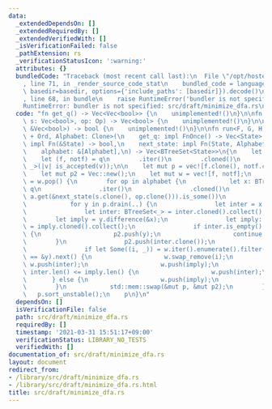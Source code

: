 ```yaml
---
data:
  _extendedDependsOn: []
  _extendedRequiredBy: []
  _extendedVerifiedWith: []
  _isVerificationFailed: false
  _pathExtension: rs
  _verificationStatusIcon: ':warning:'
  attributes: {}
  bundledCode: "Traceback (most recent call last):\n  File \"/opt/hostedtoolcache/Python/3.9.4/x64/lib/python3.9/site-packages/onlinejudge_verify/documentation/build.py\"\
    , line 71, in _render_source_code_stat\n    bundled_code = language.bundle(stat.path,\
    \ basedir=basedir, options={'include_paths': [basedir]}).decode()\n  File \"/opt/hostedtoolcache/Python/3.9.4/x64/lib/python3.9/site-packages/onlinejudge_verify/languages/user_defined.py\"\
    , line 68, in bundle\n    raise RuntimeError('bundler is not specified: {}'.format(path.as_posix()))\n\
    RuntimeError: bundler is not specified: src/draft/minimize_dfa.rs\n"
  code: "fn get_q() -> Vec<Vec<bool>> {\n    unimplemented!()\n}\n\nfn next_state(mut\
    \ s: Vec<bool>, op: Op) -> Vec<bool> {\n    unimplemented!()\n}\n\nfn is_accepted(v:\
    \ &Vec<bool>) -> bool {\n    unimplemented!()\n}\n\nfn run<F, G, H, State: Clone\
    \ + Ord, Alphabet: Clone>(\n    get_q: impl FnOnce() -> Vec<State>,\n    is_accepted:\
    \ impl Fn(&State) -> bool,\n    next_state: impl Fn(State, Alphabet) -> State,\n\
    \    alphabet: &[Alphabet],\n) -> Vec<BTreeSet<State>>\n{\n    let q = get_q();\n\
    \    let (f, notf) = q\n        .iter()\n        .cloned()\n        .partition::<BTreeSet<_>,\
    \ _>(|v| is_accepted(v));\n\n    let mut p = vec![f.clone(), notf.clone()];\n\
    \    let mut p2 = Vec::new();\n    let mut w = vec![f, notf];\n    while let Some(a)\
    \ = w.pop() {\n        for op in alphabet {\n            let x: BTreeSet<_> =\
    \ q\n                .iter()\n                .cloned()\n                .filter(|s|\
    \ a.get(&next_state(s.clone(), op.clone())).is_some())\n                .collect();\n\
    \            for y in p.drain(..) {\n                let inter = x.intersection(&y);\n\
    \                let inter: BTreeSet<_> = inter.cloned().collect();\n        \
    \        let imply = y.difference(&x);\n                let imply: BTreeSet<_>\
    \ = imply.cloned().collect();\n                if inter.is_empty() || imply.is_empty()\
    \ {\n                    p2.push(y);\n                    continue;\n        \
    \        }\n                p2.push(inter.clone());\n                p2.push(imply.clone());\n\
    \                if let Some((i, _)) = w.iter().enumerate().filter(|&(_, s)| s\
    \ == &y).next() {\n                    w.swap_remove(i);\n                   \
    \ w.push(inter);\n                    w.push(imply);\n                } else if\
    \ inter.len() <= imply.len() {\n                    w.push(inter);\n         \
    \       } else {\n                    w.push(imply);\n                }\n    \
    \        }\n            std::mem::swap(&mut p, &mut p2);\n        }\n    }\n \
    \   p.sort_unstable();\n    p\n}\n"
  dependsOn: []
  isVerificationFile: false
  path: src/draft/minimize_dfa.rs
  requiredBy: []
  timestamp: '2021-03-31 15:51:17+09:00'
  verificationStatus: LIBRARY_NO_TESTS
  verifiedWith: []
documentation_of: src/draft/minimize_dfa.rs
layout: document
redirect_from:
- /library/src/draft/minimize_dfa.rs
- /library/src/draft/minimize_dfa.rs.html
title: src/draft/minimize_dfa.rs
---
```

